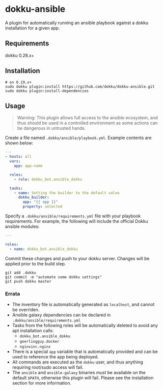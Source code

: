 # dokku-ansible

A plugin for automatically running an ansible playbook against a dokku installation for a given app.

## Requirements

dokku 0.28.x+

## Installation

```shell
# on 0.19.x+
sudo dokku plugin:install https://github.com/dokku/dokku-ansible.git
sudo dokku plugin:install-dependencies
```

## Usage

> Warning: This plugin allows full access to the ansible ecosystem, and thus should be used in a controlled environment as some actions can be dangerous in untrusted hands. 

Create a file named `.dokku/ansible/playbook.yml`. Example contents are shown below:

```yaml
---
- hosts: all
  vars:
    app: app-name

  roles:
    - role: dokku_bot.ansible_dokku

  tasks:
    - name: Setting the builder to the default value
      dokku_builder:
        app: "{{ app }}"
        property: selected
```

Specify a `.dokku/ansible/requirements.yml` file with your playbook requirements. For example, the following will include the official Dokku ansible modules:

```yaml
---

roles:
  - name: dokku_bot.ansible_dokku
```

Commit these changes and push to your dokku server. Changes will be applied prior to the build step.

```shell
git add .dokku
git commit -m "automate some dokku settings"
git push dokku master
```

### Errata

- The inventory file is automatically generated as `localhost`, and cannot be overriden.
- Ansible galaxy dependencies can be declared in `.dokku/ansible/requirements.yml`
- Tasks from the following roles will be automatically deleted to avoid any apt installation calls:
    - `dokku_bot.ansible_dokku`
    - `geerlingguy.docker`
    - `nginxinc.nginx`
- There is a special `app` variable that is automatically provided and can be used to reference the app being deployed.
- All commands are executed as the `dokku` user, and thus anything requiring root/sudo access will fail.
- The `ansible` and `ansible-galaxy` binaries _must_ be available on the default `$PATH`, otherwise this plugin will fail. Please see the installation section for more information.
